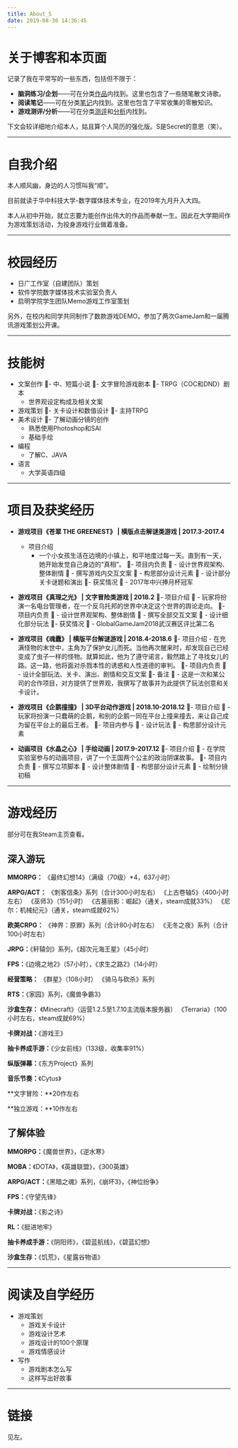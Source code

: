 ```yaml
---
title: About_S
date: 2019-08-30 14:36:45
---
```


# 关于博客和本页面

记录了我在平常写的一些东西，包括但不限于：
- **脑洞练习/企划**——可在分类[作品](https://skmtjun.github.io/categories/%E4%BD%9C%E5%93%81/)内找到。这里也包含了一些随笔散文诗歌。
- **阅读笔记**——可在分类[笔记](https://skmtjun.github.io/categories/%E7%AC%94%E8%AE%B0/)内找到。这里也包含了平常收集的零散知识。
- **游戏测评/分析**——可在分类[测评](https://skmtjun.github.io/categories/%E6%B5%8B%E8%AF%84/)和[分析](https://skmtjun.github.io/categories/%E5%88%86%E6%9E%90/)内找到。

下文会较详细地介绍本人，姑且算个人简历的强化版。S是Secret的意思（笑）。

----
# 自我介绍

本人顺风幽，身边的人习惯叫我“顺”。

目前就读于华中科技大学-数字媒体技术专业，在2019年九月升入大四。

本人从初中开始，就立志要为能创作出伟大的作品而奉献一生。因此在大学期间作为游戏策划活动，为投身游戏行业做着准备。

----
# 校园经历

- 日广工作室（自建团队）策划
- 软件学院数字媒体技术实验室负责人
- 启明学院学生团队Memo游戏工作室策划

另外，在校内和同学共同制作了数款游戏DEMO，参加了两次GameJam和一届腾讯游戏策划公开课。

----
# 技能树

- 文案创作
- 中、短篇小说
- 文字冒险游戏剧本
- TRPG（COC和DND）剧本
	- 世界观设定构成及相关文案
- 游戏策划
- 关卡设计和数值设计
- 主持TRPG
- 美术设计
- 了解动画分镜的创作
	- 熟悉使用Photoshop和SAI
	- 基础手绘
- 编程
	- 了解C、JAVA
- 语言
	- 大学英语四级

----
# 项目及获奖经历

- **游戏项目《苍翠 THE GREENEST》 | 横版点击解谜类游戏 | 2017.3-2017.4**
	- 项目介绍
		- 一个小女孩生活在边境的小镇上，和平地度过每一天。直到有一天，她开始发觉自己身边的“真相”。
- 项目内负责
	- 设计世界观架构、整体剧情
	- 撰写游戏内交互文案
	- 构思部分设计元素
	- 设计部分关卡谜题和演出
- 获奖情况
	- 2017年中兴捧月杯冠军

- **游戏项目《真理之光》 | 文字冒险类游戏 | 2018.2**
- 项目介绍
	- 玩家将扮演一名电台管理者，在一个反乌托邦的世界中决定这个世界的舆论走向。
- 项目内负责
	- 设计世界观架构、整体剧情
	- 撰写全部交互文案
	- 设计细化部分玩法
- 获奖情况
	- GlobalGameJam2018武汉赛区评比第二名

- **游戏项目《魂蠹》 | 横版平台解谜游戏 | 2018.4-2018.6**
- 项目介绍
		- 在充满怪物的末世中，主角为了保护女儿而死。当他再次醒来时，却发现自己已经变成了虫子一样的怪物。就算如此，他为了遵守诺言，毅然踏上了寻找女儿的路。这一路，他将面对杀戮本性的诱惑和人性道德的审判。
- 项目内负责
	- 设计全部玩法、关卡、演出、剧情和交互文案
- 备注
	- 这是一次和某公司的合作项目，对方提供了世界观，我撰写了故事并为此提供了玩法创意和关卡设计。

- **游戏项目《企鹅撞撞》 | 3D平台动作游戏 | 2018.10-2018.12**
- 项目介绍
	- 玩家将扮演一只蠢萌的企鹅，和别的企鹅一同在平台上撞来撞去，来让自己成为留在平台上的最后王者。
- 项目内参与
	- 设计玩法
	- 构思部分设计元素

- **动画项目《水晶之心》 | 手绘动画 | 2017.9-2017.12**
- 项目介绍
	- 在学院实验室参与的动画项目，讲了一个王国两个公主的政治阴谋故事。
- 项目内负责
	- 撰写立项脚本
	- 设计整体剧情
	- 构思部分设计元素
	- 绘制分镜初稿

----
# 游戏经历

部分可在我Steam主页查看。

## 深入游玩

**MMORPG：**
《最终幻想14》（满级（70级）\*4，637小时）

**ARPG/ACT：**
《刺客信条》系列（合计300小时左右）
《上古卷轴5》（400小时左右）
《巫师3》（151小时）
《古墓丽影：崛起》（通关，steam成就33%）
《尼尔：机械纪元》（通关，steam成就62%）

**欧美CRPG：**
《神界：原罪》系列（合计80小时左右）
《无冬之夜》系列（合计100小时左右）

**JRPG：**《轩辕剑》系列，《超次元海王星》（45小时）

**FPS：**《边境之地2》（57小时），《求生之路2》（14小时）

**经营策略：**
《群星》（108小时）
《骑马与砍杀》系列

**RTS：**《家园》系列，《魔兽争霸3》

**沙盒生存：**
《Minecraft》（运营1.2.5至1.7.10主流版本服务器）
《Terraria》（100小时左右，steam成就69%）

**卡牌对战：**《游戏王》

**抽卡养成手游：**《少女前线》（133级，收集率91%）

**纵版弹幕：**《东方Project》系列

**音乐节奏：**《Cytus》

**文字冒险：**20作左右

**独立游戏：**10作左右

## 了解体验

**MMORPG：**《魔兽世界》，《逆水寒》

**MOBA：**《DOTA》，《英雄联盟》，《300英雄》

**ARPG/ACT：**《黑暗之魂》系列，《崩坏3》，《神位纷争》

**FPS：**《守望先锋》

**卡牌对战：**《影之诗》

**RL：**《挺进地牢》

**抽卡养成手游：**《阴阳师》，《碧蓝航线》，《碧蓝幻想》

**沙盒生存：**《饥荒》，《星露谷物语》

----
# 阅读及自学经历

- 游戏策划
	- 游戏关卡设计
	- 游戏设计艺术
	- 游戏设计的100个原理
	- 游戏情感设计
- 写作
	- 游戏剧本怎么写
	- 这样写出好故事

----
# 链接

见左。
